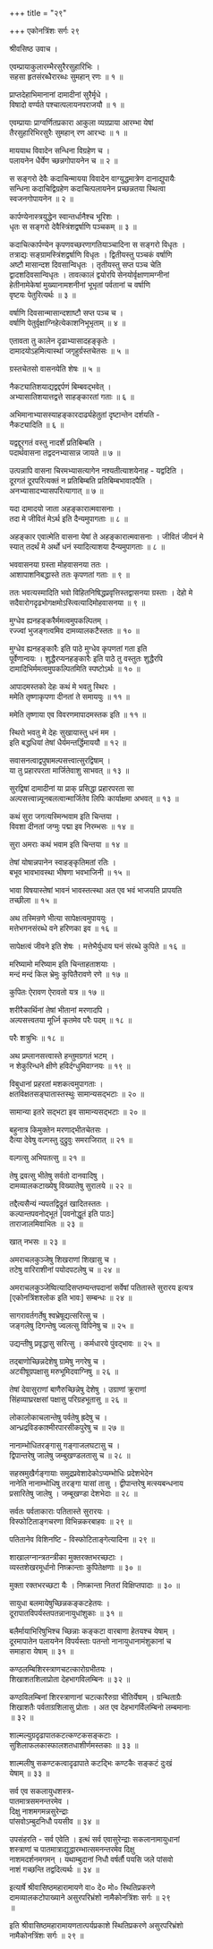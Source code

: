 +++
title = "२९"

+++
एकोनत्रिंशः सर्गः २९   
  
श्रीवसिष्ठ उवाच ।  
  
एवम्प्रायाकुलारम्भैरसुरैरसुहारिभिः ।  
सहसा हृतसंरब्धैरारब्धः सुमहान् रणः ॥ १ ॥  
  
प्राप्तदेहाभिमानानां दामादीनां सुरैर्मृधे ।  
विषादो वर्ण्यते पश्चात्पलायनपराजयौ ॥ १ ॥  
  
एवम्प्रायाः प्राग्वर्णितप्रकारा आकुला व्यग्रप्राया आरम्भा येषां   
तैरसुहारिभिरसुरैः सुमहान् रण आरभ्दः ॥ १ ॥  
  
माययाथ विवादेन सन्धिना विग्रहेण च ।  
पलायनेन धैर्येण च्छन्नगोपायनेन च ॥ २ ॥  
  
स सङ्गरो देवैः कदाचिन्मायया विवादेन वाग्युद्धमात्रेण दानाद्युपायैः   
सन्धिना कदाचिद्विग्रहेण कदाचित्पलायनेन प्रच्छन्नतया स्थित्वा   
स्वजनगोपायनेन ॥ २ ॥  
  
कार्पण्येनास्त्रयुद्धेन स्वान्तर्धानैश्च भूरिशः ।  
धृतः स सङ्गरो देवैस्त्रिंशद्वर्षाणि पञ्चकम् ॥ ३ ॥  
  
कदाचित्कार्पण्येन कृपणवच्छरणागतियाञ्चादिना स सङ्गरो विधृतः ।   
तत्राद्यः सङ्ग्रामस्त्रिंशद्वर्षाणि विधृतः । द्वितीयस्तु पञ्चकं वर्षाणि   
अष्टौ मासान्दश दिवसान्विधृतः । तृतीयस्तु सप्त पञ्च चेति   
द्वादशदिवसान्विधृतः । तावत्कालं द्वयोरपि सेनयोर्वृक्षाणामग्नीनां   
हेतीनामेकेषां मुख्यानामशनीनां भूभृतां पर्वतानां च वर्षाणि   
वृष्टयः पेतुरित्यर्थः ॥ ३ ॥  
  
वर्षाणि दिवसान्मासान्दशाष्टौ सप्त पञ्च च ।  
वर्षाणि पेतुर्वृक्षाग्निहेत्येकाशनिभूभृताम् ॥ ४ ॥  
  
एतावता तु कालेन दृढाभ्यासादहङ्कृतेः ।  
दामादयोऽहमित्यास्थां जगृहुर्ग्रस्तचेतसः ॥ ५ ॥  
  
ग्रस्तचेतसो वासनयेति शेषः ॥ ५ ॥  
  
नैकट्यातिशयाद्यद्वद्दर्पणं बिम्बवद्भवेत् ।  
अभ्यासातिशयात्तद्वत्ते साहङ्कारतां गताः ॥ ६ ॥  
  
अभिमानाभ्यासस्याहङ्कारदार्ढ्यहेतुतां दृष्टान्तेन दर्शयति -   
नैकट्यादिति ॥ ६ ॥  
  
यद्वद्दूरगतं वस्तु नादर्शे प्रतिबिम्बति ।  
पदार्थवासना तद्वदनभ्यासान्न जायते ॥ ७ ॥  
  
उत्पन्नापि वासना चिरमभ्यासत्यागेन नश्यतीत्याशयेनाह - यद्वदिति ।   
दूरगतं दूरपरित्यक्तं न प्रतिबिम्बति प्रतिबिम्बभावादपैति ।   
अनभ्यासादभ्यासपरित्यागात् ॥ ७ ॥  
  
यदा दामादयो जाता अहङ्कारात्मवासनाः ।  
तदा मे जीवितं मेऽर्थ इति दैन्यमुपागताः ॥ ८ ॥  
  
अहङ्कार एवात्मेति वासना येषां ते अहङ्कारात्मवासनाः । जीवितं जीवनं मे   
स्यात् तदर्थं मे अर्थो धनं स्यादित्याशया दैन्यमुपागताः ॥ ८ ॥  
  
भववासनया ग्रस्ता मोहवासनया ततः ।  
आशापाशनिबद्धास्ते ततः कृपणतां गताः ॥ ९ ॥  
  
ततः भवत्यस्मादिति भवो विहितनिषिद्धप्रवृत्तिस्तद्वासनया ग्रस्ताः । देहो मे   
सदैवारोगदृढभोगक्षमोऽस्त्वित्यादिमोहवासनया ॥ ९ ॥  
  
मुग्धेव ह्यनहङ्करैर्ममत्वमुपकल्पितम् ।  
रज्ज्वां भुजङ्गत्वमिव दामव्यालकटैस्ततः ॥ १० ॥  
  
मुग्धेव ह्यनहङ्कारैः इति पाठे मुग्धेव कृपणतां गता इति   
पूर्वेणान्वयः । शुद्धैरप्यनहङ्कारैः इति पाठे तु वस्तुतः शुद्धैरपि   
दामादिभिर्ममत्वमुपकल्पितमिति स्पष्टोऽर्थः ॥ १० ॥  
  
आपादमस्तको देहः कथं मे भवतु स्थिरः ।  
ममेति तृष्णाकृपणा दीनतां ते समाययुः ॥ ११ ॥  
  
ममेति तृष्णाया एव विवरणमापादमस्तक इति ॥ ११ ॥  
  
स्थिरो भवतु मे देहः सुखायास्तु धनं मम ।  
इति बद्धधियां तेषां धैर्यमन्तर्द्धिमाययौ ॥ १२ ॥  
  
सवासनत्वाद्वपुषामल्पसत्त्वात्सुरद्विषाम् ।  
या तु प्रहारपरता मार्जितेवाशु साभवत् ॥ १३ ॥  
  
सुरद्विषां दामादीनां या प्राक् प्रसिद्धा प्रहारपरता सा   
अल्पसत्त्वान्न्यूनबलत्वान्मार्जितेव लिपिः कार्याक्षमा अभवत् ॥ १३ ॥  
  
कथं सुरा जगत्यस्मिन्भवाम इति चिन्तया ।  
विवशा दीनतां जग्मुः पद्मा इव निरम्भसः ॥ १४ ॥  
  
सुरा अमराः कथं भवाम इति चिन्तया ॥ १४ ॥  
  
तेषां योषान्नपानेन स्वाहङ्कृतिमतां रतिः ।  
बभूव भावभावस्था भीषणा भवभाजिनी ॥ १५ ॥  
  
भावा विषयास्तेषां भावनं भावस्तत्स्था अत एव भवं भाजयति प्रापयति   
तच्छीला ॥ १५ ॥  
  
अथ तस्मिन्रणे भीत्या सापेक्षत्वमुपाययुः ।  
मत्तेभगनसंरब्धे वने हरिणका इव ॥ १६ ॥  
  
सापेक्षत्वं जीवने इति शेषः । मत्तेभैर्युधाय घनं संरब्धे कुपिते ॥ १६ ॥  
  
मरिष्यामो मरिष्याम इति चिन्ताहताशयाः ।  
मन्दं मन्दं किल भ्रेमुः कुपितैरावणे रणे ॥ १७ ॥  
  
कुपितः ऐरावण ऐरावतो यत्र ॥ १७ ॥  
  
शरीरैकार्थिनां तेषां भीतानां मरणादपि ।  
अल्पसत्त्वतया मूर्ध्नि कृतमेव परैः पदम् ॥ १८ ॥  
  
परैः शत्रुभिः ॥ १८ ॥  
  
अथ प्रम्लानसत्त्वास्ते हन्तुमग्रगतं भटम् ।  
न शेकुरिन्धने क्षीणे हविर्दग्धुमिवाग्नयः ॥ १९ ॥  
  
विबुधानां प्रहरतां मशकत्वमुपागताः ।  
क्षतविक्षतसङ्घातास्तस्थुः सामान्यसद्भटाः ॥ २० ॥  
  
सामान्या इतरे सद्भटा इव सामान्यसद्भटाः ॥ २० ॥  
  
बहुनात्र किमुक्तेन मरणाद्भीतचेतसः ।  
दैत्या देवेषु वल्गस्तु दुद्रुवुः समराजिरात् ॥ २१ ॥  
  
वल्गत्सु अभिपतत्सु ॥ २१ ॥  
  
तेषु द्रवत्सु भीतेषु सर्वतो दानवादिषु ।  
दामव्यालकटाख्येषु विख्यातेषु सुरालये ॥ २२ ॥  
  
तद्दैत्यसैन्यं न्यपतद्विद्रुतं खादितस्ततः ।  
कल्पान्तपवनोद्भूतं [पवनोद्धूतं इति पाठः]   
ताराजालमिवाभितः ॥ २३ ॥  
  
खात् नभसः ॥ २३ ॥  
  
अमराचलकुञ्जेषु शिखराणां शिखासु च ।  
तटेषु वारिराशीनां पयोदपटलेषु च ॥ २४ ॥  
  
अमराचलकुञ्जेष्वित्यादिसप्तम्यन्तपदानां सर्वेषां पतितास्ते सुरारय इत्यत्र   
[एकोनत्रिंशश्लोक इति भावः] सम्बन्धः ॥ २४ ॥  
  
सागरावर्तगर्तेषु श्वभ्रेषूद्यत्सरित्सु च ।  
जङ्गलेषु दिगन्तेषु ज्वलत्सु विपिनेषु च ॥ २५ ॥  
  
उद्यन्तीषु प्रवृद्धासु सरित्सु । कर्मधारये पुंवद्भावः ॥ २५ ॥  
  
तद्बाणोच्छिन्नदेशेषु ग्रामेषु नगरेषु च ।  
अटवीषूग्रपक्षासु मरुभूमिदवाग्निषु ॥ २६ ॥  
  
तेषां देवासुराणां बाणैरुच्छिन्नेषु देशेषु । उग्राणां क्रूराणां   
सिंहव्याघ्ररक्षसां पक्षासु परिग्रहभूतासु ॥ २६ ॥  
  
लोकालोकाचलान्तेषु पर्वतेषु ह्रदेषु च ।  
आन्ध्रद्रविडकाश्मीरपारसीकपुरेषु च ॥ २७ ॥  
  
नानाम्भोधितरङ्गासु गङ्गाजलघटासु च ।  
द्विपान्तरेषु जालेषु जम्बुखण्डलतासु च ॥ २८ ॥  
  
सहस्रमुखैर्गङ्गायाः समुद्रप्रवेशादेकोऽप्यम्भोधिः प्रदेशभेदेन   
नानेति नानाम्भोधिषु तरङ्गा यासां तासु । द्वीपान्तरेषु मत्स्यबन्धनाय   
प्रसारितेषु जालेषु । जम्बूखण्डा देशभेदाः ॥ २८ ॥  
  
सर्वतः पर्वताकाराः पतितास्ते सुरारयः ।  
विस्फोटिताङ्गचरणा विभिन्नकरबाहवः ॥ २९ ॥  
  
पतितानेव विशिनष्टि - विस्फोटिताङ्गेत्यादिना ॥ २९ ॥  
  
शाखालग्नान्त्रतन्त्रीका मुक्तरक्तभरच्छटाः ।  
व्यस्तशेखरमूर्धानो निष्क्रान्ताः कुपितेक्षणाः ॥ ३० ॥  
  
मुक्ता रक्तभरच्छटा यैः । निष्क्रान्ता नितरां विक्षिप्तपादाः ॥ ३० ॥  
  
सायुधा बलमायेषुच्छिन्नकङ्कटहेतयः ।  
दूरापातविपर्यस्तपतन्नानायुधांशुकाः ॥ ३१ ॥  
  
बलैर्मायाभिरिषुभिश्च च्छिन्नाः कङ्कटा वारबाणा हेतयश्च येषाम् ।   
दूरमापातेन पलायनेन विपर्यस्ताः पतन्तो नानायुधानामंशुकानां च   
समाहारा येषाम् ॥ ३१ ॥  
  
कण्ठलम्बिशिरस्त्राणचटत्कारोग्रभीतयः ।  
शिखाशतशिलाप्रोता देहभागविलम्बिनः ॥ ३२ ॥  
  
कण्ठविलम्बिनां शिरस्त्राणानां चटत्कारैरुग्रा भीतिर्येषाम् । ग्रन्थिताग्रैः   
शिखाशतैः पर्वताग्रशिलासु प्रोताः । अत एव देहभागर्विलम्बिनो लम्बमानाः   
॥ ३२ ॥  
  
शाल्मल्युग्रदृढापातकटत्कण्टकसङ्कटाः ।  
सुशिलाफलकास्फालशतधाशीर्णमस्तकाः ॥ ३३ ॥  
  
शाल्मलीषु सकण्टकत्वादृढापाते कटद्भिः कण्टकैः सङ्कटं दुःखं   
येषाम् ॥ ३३ ॥  
  
सर्व एव सकलायुधशस्त्र-  
पातमात्रसमनन्तरमेव ।  
दिक्षु नाशमगमन्नसुरेन्द्राः   
पांसवोऽम्बुदनिधौ पयसीव ॥ ३४ ॥  
  
उपसंहरति - सर्व एवेति । इत्थं सर्व एवासुरेन्द्राः सकलानामायुधानां   
शस्त्राणां च पातमात्राद्युद्धारम्भात्समनन्तरमेव दिक्षु   
नाशमदर्शनमगमन् । यथाम्बुदानां निधौ वर्षर्तौ पयसि जले पांसवो   
नाशं गच्छन्ति तद्वदित्यर्थः ॥ ३४ ॥  
  
इत्यार्षे श्रीवासिष्ठमहारामायणे वा० दे० मो० स्थितिप्रकरणे   
दामव्यालकटोपाख्याने असुरपरिभ्रंशो नामैकोनत्रिंशः सर्गः ॥ २९   
॥  
  
इति श्रीवासिष्ठमहारामायणतात्पर्यप्रकाशे स्थितिप्रकरणे असुरपरिभ्रंशो   
नामैकोनत्रिंशः सर्गः ॥ २९ ॥  
  
  
